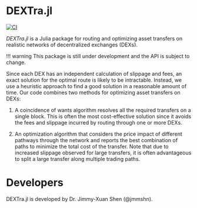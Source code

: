 # DEXTra.jl

[![CI](https://github.com/jmmshn/DEXTra.jl/actions/workflows/ci.yml/badge.svg)](https://github.com/jmmshn/DEXTra.jl/actions/workflows/ci.yml)

_DEXTra.jl_ is a Julia package for routing and optimizing asset transfers on realistic networks of decentralized exchanges (DEXs).

!!! warning
    This package is still under development and the API is subject to change.

Since each DEX has an independent calculation of slippage and fees, an exact solution for the optimal route is likely to be intractable.
Instead, we use a heuristic approach to find a good solution in a reasonable amount of time.
Our code combines two methods for optimizing asset transfers on DEXs:

1. A coincidence of wants algorithm resolves all the required transfers on a single block.  This is often the most cost-effective solution since it avoids the fees and slippage incurred by routing through one or more DEXs.

2. An optimization algorithm that considers the price impact of different pathways through the network and reports the best combination of paths to minimize the total cost of the transfer.  Note that due to increased slippage observed for large transfers, it is often advantageous to split a large transfer along multiple trading paths.


# Developers

DEXTra.jl is developed by Dr. Jimmy-Xuan Shen (@jmmshn).